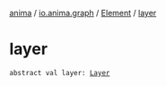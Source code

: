 [anima](../../index.md) / [io.anima.graph](../index.md) / [Element](index.md) / [layer](./layer.md)

# layer

`abstract val layer: `[`Layer`](../-layer/index.md)